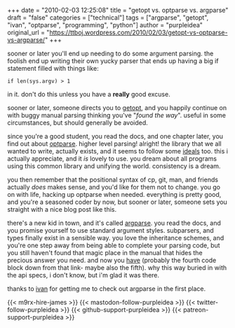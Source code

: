 +++
date = "2010-02-03 12:25:08"
title = "getopt vs. optparse vs. argparse"
draft = "false"
categories = ["technical"]
tags = ["argparse", "getopt", "ivan", "optparse", "programming", "python"]
author = "purpleidea"
original_url = "https://ttboj.wordpress.com/2010/02/03/getopt-vs-optparse-vs-argparse/"
+++

sooner or later you'll end up needing to do some argument parsing. the foolish end up writing their own yucky parser that ends up having a big if statement filled with things like:

<code>if len(sys.argv) &gt; 1</code>

in it. don't do this unless you have a <b>really</b> good excuse.

sooner or later, someone directs you to <a href="http://docs.python.org/library/getopt.html">getopt</a>, and you happily continue on with buggy manual parsing thinking you've "<i>found the way</i>". useful in some circumstances, but should generally be avoided.

since you're a good student, you read the docs, and one chapter later, you find out about <a href="http://docs.python.org/library/optparse.html">optparse</a>. higher level parsing! alright! the library that we all wanted to write, actually exists, and it seems to follow some <a href="http://docs.python.org/library/optparse.html#background">ideals</a> too. this i actually appreciate, and it <i>is</i> lovely to use. you dream about all programs using this common library and unifying the world. consistency is a dream.

you then remember that the positional syntax of cp, git, man, and friends actually <i>does</i> makes sense, and you'd like for them not to change. you go on with life, hacking up optparse when needed. everything is pretty good, and you're a seasoned coder by now, but sooner or later, someone sets you straight with a nice blog post like this.

there's a new kid in town, and it's called <a href="http://code.google.com/p/argparse/">argparse</a>. you read the docs, and you promise yourself to use standard argument styles. subparsers, and types finally exist in a sensible way. you love the inheritance schemes, and you're one step away from being able to complete your parsing code, but you still haven't found that magic place in the manual that hides the precious answer you need. and now you <a href="http://argparse.googlecode.com/svn/tags/r101/doc/other-methods.html#sub-commands">have</a> (probably the fourth code block down from that link- maybe also the fifth). why this way buried in with the api specs, i don't know, but i'm glad it was there.

thanks to <a href="http://www.cs.mcgill.ca/~isavov/">ivan</a> for getting me to check out argparse in the first place.

{{< m9rx-hire-james >}}
{{< mastodon-follow-purpleidea >}}
{{< twitter-follow-purpleidea >}}
{{< github-support-purpleidea >}}
{{< patreon-support-purpleidea >}}
